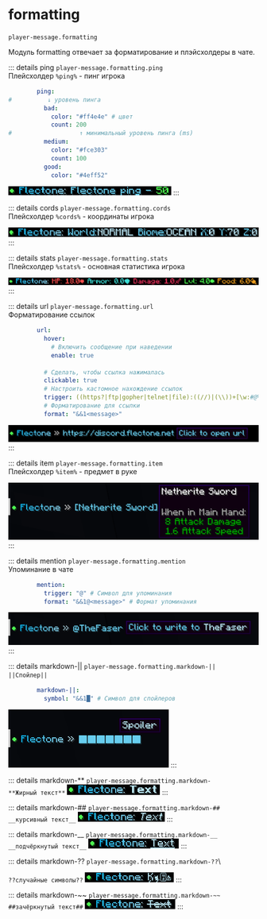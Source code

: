 # formatting
`player-message.formatting`

Модуль formatting отвечает за форматирование и плэйсхолдеры в чате.

::: details ping
`player-message.formatting.ping`\
Плейсхолдер `%ping%` - пинг игрока

```yaml
        ping:
#          ↓ уровень пинга
          bad: 
            color: "#ff4e4e" # цвет
            count: 200
#                   ↑ минимальный уровень пинга (ms)
          medium: 
            color: "#fce303"
            count: 100
          good:
            color: "#4eff52"
```

![ping](ping.jpg)
:::

::: details cords
`player-message.formatting.cords`\
Плейсхолдер `%cords%` - координаты игрока

![cords](cords.png)
:::

::: details stats
`player-message.formatting.stats`\
Плейсхолдер `%stats%` - основная статистика игрока

![stats](stats.png)
:::

::: details url
`player-message.formatting.url`\
Форматирование ссылок

```yaml
        url:
          hover:
            # Включить сообщение при наведении 
            enable: true
            
          # Сделать, чтобы ссылка нажималась
          clickable: true
          # Настроить кастомное нахождение ссылок
          trigger: ((https?|ftp|gopher|telnet|file):((//)|(\\))+[\w:#@%/;$()~_?+-=\\.&]*)
          # Форматирование для ссылки
          format: "&&1<message>"
```

![url](url.png)
:::

::: details item
`player-message.formatting.item`\
Плейсхолдер `%item%` - предмет в руке

![item](item.png)
:::

::: details mention
`player-message.formatting.mention`\
Упоминание в чате

```yaml
        mention:
          trigger: "@" # Символ для упоминания
          format: "&&1@<message>" # Формат упоминания

```

![mention](mention.png)
:::

::: details markdown-||
`player-message.formatting.markdown-||`\
`||Спойлер||`

```yaml
        markdown-||:
          symbol: "&&1█" # Символ для спойлеров
```

![spoiler](spoiler.png)
:::

::: details markdown-**
`player-message.formatting.markdown-`\
`**Жирный текст**`
![markdown](markdown1.jpg)
:::

::: details markdown-##
`player-message.formatting.markdown-##`\
`__курсивный текст__`
![markdown](markdown2.jpg)
:::

::: details markdown-__
`player-message.formatting.markdown-__`\
`__подчёркнутый текст__`
![markdown](markdown3.jpg)
:::

::: details markdown-??
`player-message.formatting.markdown-??`\

`??случайные символы??`
![markdown](markdown4.jpg)
:::

::: details markdown-~~
`player-message.formatting.markdown-~~`\
`##зачёркнутый текст##`
![markdown](markdown5.jpg)
:::